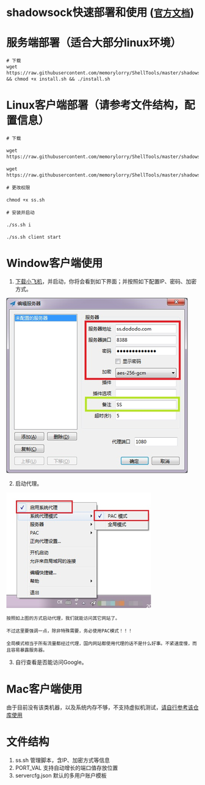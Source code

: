 # shadowsock快速部署和使用 ([`官方文档`](https://shadowsocks.org/en/download/clients.html))

# 服务端部署（适合大部分linux环境）

```
# 下载
wget https://raw.githubusercontent.com/memorylorry/ShellTools/master/shadowsock/install.sh && chmod +x install.sh && ./install.sh 
```

# Linux客户端部署（请参考文件结构，配置信息）
```
# 下载

wget https://raw.githubusercontent.com/memorylorry/ShellTools/master/shadowsock/PORT_VAL

wget https://raw.githubusercontent.com/memorylorry/ShellTools/master/shadowsock/ss.sh

# 更改权限

chmod +x ss.sh

# 安装并启动

./ss.sh i

./ss.sh client start
```

# Window客户端使用

1. [下载小飞机](https://github.com/shadowsocks/shadowsocks-windows/releases/download/4.1.10.0/Shadowsocks-4.1.10.0.zip)，并启动，你将会看到如下界面；并按照如下配置IP、密码、加密方式。

![avatar](./assets/ss_win_guide_01.jpg)

2. 启动代理。

![avatar](./assets/ss_win_guide_02.jpg)

    按照如上图的方式启动代理，我们就能访问其它网站了。

    不过这里要强调一点，除非特殊需要，务必使用PAC模式！！！

    全局模式相当于所有流量都经过代理，国内网站都使用代理的话不是什么好事。不紧速度慢，而且容易暴露服务器。


3. 自行查看是否能访问Google。

# Mac客户端使用
由于目前没有该类机器，以及系统内存不够，不支持虚拟机测试，[请自行参考该仓库使用](https://github.com/shadowsocks/ShadowsocksX-NG)

# 文件结构
1. ss.sh  管理脚本，含IP、加密方式等信息
2. PORT_VAL 支持自动增长的端口值存放位置
3. servercfg.json 默认的多用户账户模板
